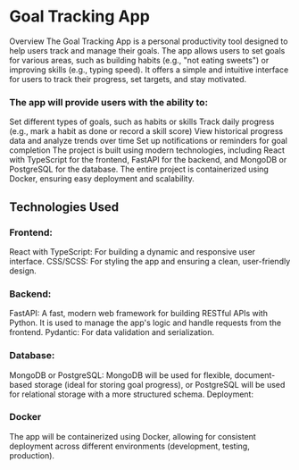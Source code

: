# Goal Tracking App
Overview
The Goal Tracking App is a personal productivity tool designed to help users track and manage their goals. The app allows users to set goals for various areas, such as building habits (e.g., "not eating sweets") or improving skills (e.g., typing speed). It offers a simple and intuitive interface for users to track their progress, set targets, and stay motivated.

### The app will provide users with the ability to:

Set different types of goals, such as habits or skills
Track daily progress (e.g., mark a habit as done or record a skill score)
View historical progress data and analyze trends over time
Set up notifications or reminders for goal completion
The project is built using modern technologies, including React with TypeScript for the frontend, FastAPI for the backend, and MongoDB or PostgreSQL for the database. The entire project is containerized using Docker, ensuring easy deployment and scalability.

## Technologies Used

### Frontend:
React with TypeScript: For building a dynamic and responsive user interface.
CSS/SCSS: For styling the app and ensuring a clean, user-friendly design.

### Backend:
FastAPI: A fast, modern web framework for building RESTful APIs with Python. It is used to manage the app's logic and handle requests from the frontend.
Pydantic: For data validation and serialization.

### Database:
MongoDB or PostgreSQL: MongoDB will be used for flexible, document-based storage (ideal for storing goal progress), or PostgreSQL will be used for relational storage with a more structured schema.
Deployment:

### Docker
The app will be containerized using Docker, allowing for consistent deployment across different environments (development, testing, production).